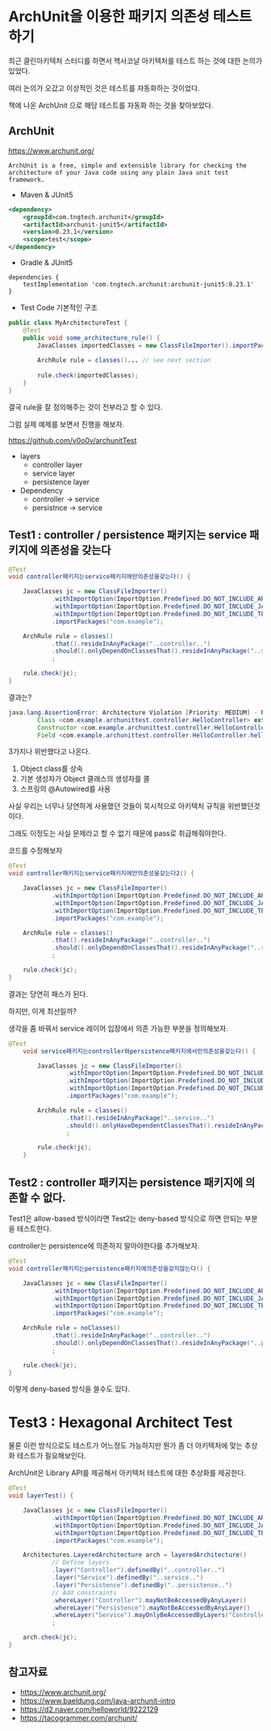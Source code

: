 # ArchUnit을 이용한 패키지 의존성 테스트하기

최근 클린아키텍처 스터디를 하면서 헥사코날 아키텍처를 테스트 하는 것에 대한 논의가 있었다.

여러 논의가 오갔고 이상적인 것은 테스트를 자동화하는 것이었다.

책에 나온 ArchUnit 으로 해당 테스트를 자동화 하는 것을 찾아보았다.


## ArchUnit

https://www.archunit.org/

`ArchUnit is a free, simple and extensible library for checking the architecture of your Java code using any plain Java unit test framework.`


- Maven & JUnit5
```xml
<dependency>
    <groupId>com.tngtech.archunit</groupId>
    <artifactId>archunit-junit5</artifactId>
    <version>0.23.1</version>
    <scope>test</scope>
</dependency>
```

- Gradle & JUnit5
```
dependencies {
    testImplementation 'com.tngtech.archunit:archunit-junit5:0.23.1'
}
```


- Test Code 기본적인 구조
```java
public class MyArchitectureTest {
    @Test
    public void some_architecture_rule() {
        JavaClasses importedClasses = new ClassFileImporter().importPackages("com.myapp");
    
        ArchRule rule = classes()... // see next section
    
        rule.check(importedClasses);
    }
}
```

결국 rule을 잘 정의해주는 것이 전부라고 할 수 있다.

그럼 실제 예제를 보면서 진행을 해보자.

https://github.com/v0o0v/archunitTest

- layers
  - controller layer
  - service layer
  - persistence layer
- Dependency
  - controller -> service
  - persistnce -> service



## Test1 : controller / persistence 패키지는 service 패키지에 의존성을 갖는다

```java
@Test
void controller패키지는service패키지에만의존성을갖는다() {

    JavaClasses jc = new ClassFileImporter()
            .withImportOption(ImportOption.Predefined.DO_NOT_INCLUDE_ARCHIVES)
            .withImportOption(ImportOption.Predefined.DO_NOT_INCLUDE_JARS)
            .withImportOption(ImportOption.Predefined.DO_NOT_INCLUDE_TESTS)
            .importPackages("com.example");

    ArchRule rule = classes()
            .that().resideInAnyPackage("..controller..")
            .should().onlyDependOnClassesThat().resideInAnyPackage("..service..")
            ;

    rule.check(jc);
}
```
결과는?

```java
java.lang.AssertionError: Architecture Violation [Priority: MEDIUM] - Rule 'classes that reside in any package ['..controller..'] should only depend on classes that reside in any package ['..service..']' was violated (3 times):
        Class <com.example.archunittest.controller.HelloController> extends class <java.lang.Object> in (HelloController.java:0)
        Constructor <com.example.archunittest.controller.HelloController.<init>()> calls constructor <java.lang.Object.<init>()> in (HelloController.java:6)
        Field <com.example.archunittest.controller.HelloController.helloService> is annotated with <org.springframework.beans.factory.annotation.Autowired> in (HelloController.java:0)
```
3가지나 위반했다고 나온다.

1. Object class를 상속
2. 기본 생성자가 Object 클래스의 생성자를 콜
3. 스프링의 @Autowired를 사용

사실 우리는 너무나 당연하게 사용했던 것들이 묵시적으로 아키텍처 규칙을 위반했던것이다.

그래도 이정도는 사실 문제라고 할 수 없기 때문에 pass로 취급해줘야한다.

코드를 수정해보자

```java
@Test
void controller패키지는service패키지에만의존성을갖는다2() {

    JavaClasses jc = new ClassFileImporter()
            .withImportOption(ImportOption.Predefined.DO_NOT_INCLUDE_ARCHIVES)
            .withImportOption(ImportOption.Predefined.DO_NOT_INCLUDE_JARS)
            .withImportOption(ImportOption.Predefined.DO_NOT_INCLUDE_TESTS)
            .importPackages("com.example");

    ArchRule rule = classes()
            .that().resideInAnyPackage("..controller..")
            .should().onlyDependOnClassesThat().resideInAnyPackage("..service..","java..", "javax..", "org.springframework..")
            ;

    rule.check(jc);
}
```
결과는 당연히 패스가 된다.

하지만, 이게 최선일까?

생각을 좀 바꿔서 service 레이어 입장에서 의존 가능한 부분을 정의해보자.

```java
@Test
    void service패키지는controller와persistence패키지에서만의존성을갖는다() {

        JavaClasses jc = new ClassFileImporter()
                .withImportOption(ImportOption.Predefined.DO_NOT_INCLUDE_ARCHIVES)
                .withImportOption(ImportOption.Predefined.DO_NOT_INCLUDE_JARS)
                .withImportOption(ImportOption.Predefined.DO_NOT_INCLUDE_TESTS)
                .importPackages("com.example");

        ArchRule rule = classes()
                .that().resideInAnyPackage("..service..")
                .should().onlyHaveDependentClassesThat().resideInAnyPackage("..controller..","..persistence..","..service..")
                ;

        rule.check(jc);
    }
```
## Test2 : controller 패키지는 persistence 패키지에 의존할 수 없다.

Test1은 allow-based 방식이라면 Test2는 deny-based 방식으로 하면 안되는 부분을 테스트한다.

controller는 persistence에 의존하지 말아야한다를 추가해보자. 

```java
@Test
void controller패키지는persistence패키지에의존성을갖지않는다() {

    JavaClasses jc = new ClassFileImporter()
            .withImportOption(ImportOption.Predefined.DO_NOT_INCLUDE_ARCHIVES)
            .withImportOption(ImportOption.Predefined.DO_NOT_INCLUDE_JARS)
            .withImportOption(ImportOption.Predefined.DO_NOT_INCLUDE_TESTS)
            .importPackages("com.example");

    ArchRule rule = noClasses()
            .that().resideInAnyPackage("..controller..")
            .should().onlyDependOnClassesThat().resideInAnyPackage("..persistence..")
            ;

    rule.check(jc);
}
```
이렇게 deny-based 방식을 쓸수도 있다.

# Test3 : Hexagonal Architect Test

물론 이런 방식으로도 테스트가 어느정도 가능하지만 뭔가 좀 더 아키텍처에 맞는 추상화 테스트가 필요해보인다.

ArchUnit은 Library API를 제공해서 아키텍처 테스트에 대한 추상화를 제공한다.

```java
@Test
void layerTest() {

    JavaClasses jc = new ClassFileImporter()
            .withImportOption(ImportOption.Predefined.DO_NOT_INCLUDE_ARCHIVES)
            .withImportOption(ImportOption.Predefined.DO_NOT_INCLUDE_JARS)
            .withImportOption(ImportOption.Predefined.DO_NOT_INCLUDE_TESTS)
            .importPackages("com.example");

    Architectures.LayeredArchitecture arch = layeredArchitecture()
            // Define layers
            .layer("Controller").definedBy("..controller..")
            .layer("Service").definedBy("..service..")
            .layer("Persistence").definedBy("..persistence..")
            // Add constraints
            .whereLayer("Controller").mayNotBeAccessedByAnyLayer()
            .whereLayer("Persistence").mayNotBeAccessedByAnyLayer()
            .whereLayer("Service").mayOnlyBeAccessedByLayers("Controller","Persistence")
            ;

    arch.check(jc);
}
```

## 참고자료

- https://www.archunit.org/
- https://www.baeldung.com/java-archunit-intro
- https://d2.naver.com/helloworld/9222129
- https://tacogrammer.com/archunit/